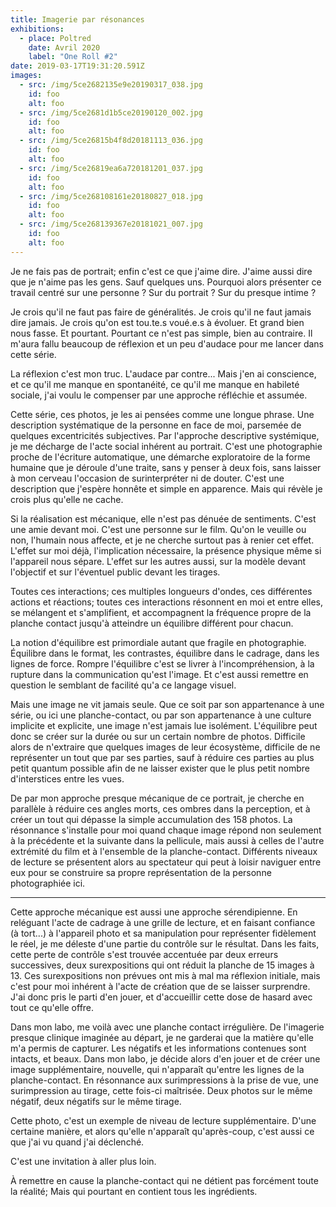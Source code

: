 ```yaml
---
title: Imagerie par résonances
exhibitions:
  - place: Poltred
    date: Avril 2020
    label: "One Roll #2"
date: 2019-03-17T19:31:20.591Z
images:
  - src: /img/5ce2682135e9e20190317_038.jpg
    id: foo
    alt: foo
  - src: /img/5ce2681d1b5ce20190120_002.jpg
    id: foo
    alt: foo
  - src: /img/5ce26815b4f8d20181113_036.jpg
    id: foo
    alt: foo
  - src: /img/5ce26819ea6a720181201_037.jpg
    id: foo
    alt: foo
  - src: /img/5ce268108161e20180827_018.jpg
    id: foo
    alt: foo
  - src: /img/5ce268139367e20181021_007.jpg
    id: foo
    alt: foo
---
```

Je ne fais pas de portrait; enfin c'est ce que j'aime dire. J'aime aussi dire que je n'aime pas les gens. Sauf quelques uns. Pourquoi alors présenter ce travail centré sur une personne ? Sur du portrait ? Sur du presque intime ?

Je crois qu'il ne faut pas faire de généralités. Je crois qu'il ne faut jamais dire jamais. Je crois qu'on est tou.te.s voué.e.s à évoluer. Et grand bien nous fasse. 
Et pourtant. Pourtant ce n'est pas simple, bien au contraire. Il m'aura fallu beaucoup de réflexion et un peu d'audace pour me lancer dans cette série. 

La réflexion c'est mon truc. L'audace par contre... Mais j'en ai conscience, et ce qu'il me manque en spontanéité, ce qu'il me manque en habileté sociale, j'ai voulu le compenser par une approche réfléchie et assumée.

Cette série, ces photos, je les ai pensées comme une longue phrase. Une description systématique de la personne en face de moi, parsemée de quelques excentricités subjectives. Par l'approche descriptive systémique, je me décharge de l'acte social inhérent au portrait. C'est une photographie proche de l'écriture automatique, une démarche exploratoire de la forme humaine que je déroule d'une traite, sans y penser à deux fois, sans laisser à mon cerveau l'occasion de surinterpréter ni de douter. C'est une description que j'espère honnête et simple en apparence.
Mais qui révèle je crois plus qu'elle ne cache.

Si la réalisation est mécanique, elle n'est pas dénuée de sentiments. C'est une amie devant moi. C'est une personne sur le film. Qu'on le veuille ou non, l'humain nous affecte, et je ne cherche surtout pas à renier cet effet. L'effet sur moi déjà, l'implication nécessaire, la présence physique même si l'appareil nous sépare. L'effet sur les autres aussi, sur la modèle devant l'objectif et sur l'éventuel public devant les tirages.

Toutes ces interactions; ces multiples longueurs d'ondes, ces différentes actions et réactions; toutes ces interactions résonnent en moi et entre elles, se mélangent et s'amplifient, et accompagnent la fréquence propre de la planche contact jusqu'à atteindre un équilibre différent pour chacun. 

La notion d'équilibre est primordiale autant que fragile en photographie. Équilibre dans le format, les contrastes, équilibre dans le cadrage, dans les lignes de force. Rompre l'équilibre c'est se livrer à l'incompréhension, à la rupture dans la communication qu'est l'image. Et c'est aussi remettre en question le semblant de facilité qu'a ce langage visuel. 

Mais une image ne vit jamais seule. Que ce soit par son appartenance à une série, ou ici une planche-contact, ou par son appartenance à une culture implicite et explicite, une image n'est jamais lue isolément. L'équilibre peut donc se créer sur la durée ou sur un certain nombre de photos. Difficile alors de n'extraire que quelques images de leur écosystème, difficile de ne représenter un tout que par ses parties, sauf à réduire ces parties au plus petit quantum possible afin de ne laisser exister que le plus petit nombre d'interstices entre les vues.

De par mon approche presque mécanique de ce portrait, je cherche en parallèle à réduire ces angles morts, ces ombres dans la perception, et à créer un tout qui dépasse la simple accumulation des 158 photos. La résonnance s'installe pour moi quand chaque image répond non seulement à la précédente et la suivante dans la pellicule, mais aussi à celles de l'autre extrémité du film et à l'ensemble de la planche-contact. Différents niveaux de lecture se présentent alors au spectateur qui peut à loisir naviguer entre eux pour se construire sa propre représentation de la personne photographiée ici.

***

Cette approche mécanique est aussi une approche sérendipienne. En reléguant l'acte de cadrage à une grille de lecture, et en faisant confiance (à tort...) à l'appareil photo et sa manipulation pour représenter fidèlement le réel, je me déleste d'une partie du contrôle sur le résultat. Dans les faits, cette perte de contrôle s'est trouvée accentuée par deux erreurs successives, deux surexpositions qui ont réduit la planche de 15 images à 13. Ces surexpositions non prévues ont mis à mal ma réflexion initiale, mais c'est pour moi inhérent à l'acte de création que de se laisser surprendre. J'ai donc pris le parti d'en jouer, et d'accueillir cette dose de hasard avec tout ce qu'elle offre.

Dans mon labo, me voilà avec une planche contact irrégulière. De l'imagerie presque clinique imaginée au départ, je ne garderai que la matière qu'elle m'a permis de capturer. Les négatifs et les informations contenues sont intacts, et beaux.
Dans mon labo, je décide alors d'en jouer et de créer une image supplémentaire, nouvelle, qui n'apparaît qu'entre les lignes de la planche-contact. En résonnance aux surimpressions à la prise de vue, une surimpression au tirage, cette fois-ci maîtrisée. Deux photos sur le même négatif, deux négatifs sur le même tirage.

Cette photo, c'est un exemple de niveau de lecture supplémentaire. 
D'une certaine manière, et alors qu'elle n'apparaît qu'après-coup, c'est aussi ce que j'ai vu quand j'ai déclenché.

C'est une invitation à aller plus loin.

À remettre en cause la planche-contact qui ne détient pas forcément toute la réalité;
Mais qui pourtant en contient tous les ingrédients.

